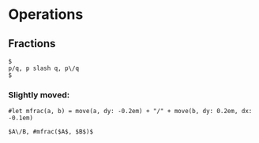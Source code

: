 # Operations

## Fractions

```
$
p/q, p slash q, p\/q
$
```

### Slightly moved:
```
#let mfrac(a, b) = move(a, dy: -0.2em) + "/" + move(b, dy: 0.2em, dx: -0.1em)

$A\/B, #mfrac($A$, $B$)$
```